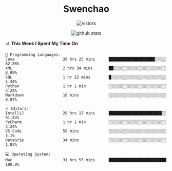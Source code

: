 <h1 align="center">Swenchao</h3>

<p align="center">
  <img src="https://visitor-badge.glitch.me/badge?page_id=Swenchao" alt="vistors" />
</p>

<p align="center">
  <img src="https://github-readme-stats.vercel.app/api?username=Swenchao&count_private=true&show_icons=true&theme=vue-dark&hide_title=true" alt="github stats" />
</p>

<!--START_SECTION:waka-->
📊 **This Week I Spent My Time On** 

```text
💬 Programming Languages: 
Java                     26 hrs 25 mins      ████████████████████░░░░░   82.88% 
XML                      2 hrs 34 mins       ██░░░░░░░░░░░░░░░░░░░░░░░   8.09% 
SQL                      1 hr 22 mins        █░░░░░░░░░░░░░░░░░░░░░░░░   4.34% 
Python                   1 hr 1 min          ░░░░░░░░░░░░░░░░░░░░░░░░░   3.24% 
Markdown                 16 mins             ░░░░░░░░░░░░░░░░░░░░░░░░░   0.87%

🔥 Editors: 
IntelliJ                 29 hrs 17 mins      ███████████████████████░░   91.84% 
PyCharm                  1 hr 1 min          ░░░░░░░░░░░░░░░░░░░░░░░░░   3.24% 
VS Code                  59 mins             ░░░░░░░░░░░░░░░░░░░░░░░░░   3.1% 
DataGrip                 34 mins             ░░░░░░░░░░░░░░░░░░░░░░░░░   1.83%

💻 Operating System: 
Mac                      31 hrs 53 mins      █████████████████████████   100.0%

```


<!--END_SECTION:waka-->
